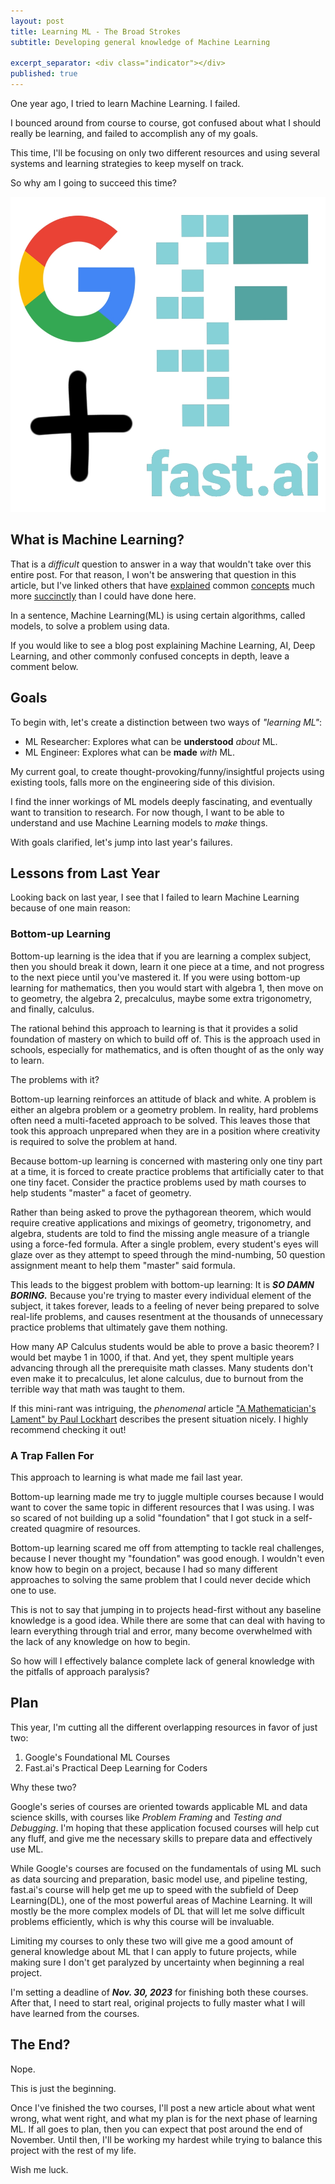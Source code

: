 ```yaml
---
layout: post
title: Learning ML - The Broad Strokes
subtitle: Developing general knowledge of Machine Learning

excerpt_separator: <div class="indicator"></div>
published: true
---
```

<div>
<p>One year ago, I tried to learn Machine Learning. I failed.</p>

<p>I bounced around from course to course, got confused about what I should really be learning, and failed to accomplish any of my goals.</p>

<p>This time, I'll be focusing on only two different resources and using several systems and learning strategies to keep myself on track.</p>

<p>So why am I going to succeed this time?</p>
</div>

![ML learning materials](../images/first.jpg)
<div class="indicator"></div>

## What is Machine Learning?

That is a *difficult* question to answer in a way that wouldn't take over this entire post. For that reason, I won't be answering that question in this article, but I've linked others that have [explained](https://cloud.google.com/learn/artificial-intelligence-vs-machine-learning) common [concepts](https://developers.google.com/machine-learning/glossary/fundamentals?hl=en#machine-learning) much more [succinctly](https://docs.google.com/viewer?a=v&pid=sites&srcid=dnRzaC50Yy5lZHUudHd8d2VpLWRhby16aG9uZy14dWUtY2hlbmctc2hpLWppbmcteWluZy1iYW58Z3g6MjEzNDc3NGU0ZTM4YWYxMw) than I could have done here. 

In a sentence, Machine Learning(ML) is using certain algorithms, called models, to solve a problem using data.

If you would like to see a blog post explaining Machine Learning, AI, Deep Learning, and other commonly confused concepts in depth, leave a comment below.

## Goals
To begin with, let's create a distinction between two ways of *"learning ML"*:
- ML Researcher: Explores what can be **understood** *about* ML.
- ML Engineer: Explores what can be **made** *with* ML.

My current goal, to create thought-provoking/funny/insightful projects using existing tools, falls more on the engineering side of this division.

I find the inner workings of ML models deeply fascinating, and eventually want to transition to research. For now though, I want to be able to understand and use Machine Learning models to *make* things.

With goals clarified, let's jump into last year's failures.

## Lessons from Last Year

Looking back on last year, I see that I failed to learn Machine Learning because of one main reason:

### Bottom-up Learning
Bottom-up learning is the idea that if you are learning a complex subject, then you should break it down, learn it one piece at a time, and not progress to the next piece until you've mastered it. If you were using bottom-up learning for mathematics, then you would start with algebra 1, then move on to geometry, the algebra 2, precalculus, maybe some extra trigonometry, and finally, calculus.

The rational behind this approach to learning is that it provides a solid foundation of mastery on which to build off of. This is the approach used in schools, especially for mathematics, and is often thought of as the only way to learn.

The problems with it?

Bottom-up learning reinforces an attitude of black and white. A problem is either an algebra problem or a geometry problem. In reality, hard problems often need a multi-faceted approach to be solved. This leaves those that took this approach unprepared when they are in a position where creativity is required to solve the problem at hand.

Because bottom-up learning is concerned with mastering only one tiny part at a time, it is forced to create practice problems that artificially cater to that one tiny facet. Consider the practice problems used by math courses to help students "master" a facet of geometry.

Rather than being asked to prove the pythagorean theorem, which would require creative applications and mixings of geometry, trigonometry, and algebra, students are told to find the missing angle measure of a triangle using a force-fed formula. After a single problem, every student's eyes will glaze over as they attempt to speed through the mind-numbing, 50 question assignment meant to help them "master" said formula.

This leads to the biggest problem with bottom-up learning: It is ***SO DAMN BORING.*** Because you're trying to master every individual element of the subject, it takes forever, leads to a feeling of never being prepared to solve real-life problems, and causes resentment at the thousands of unnecessary practice problems that ultimately gave them nothing.

How many AP Calculus students would be able to prove a basic theorem? I would bet maybe 1 in 1000, if that. And yet, they spent multiple years advancing through all the prerequisite math classes. Many students don't even make it to precalculus, let alone calculus, due to burnout from the terrible way that math was taught to them.

If this mini-rant was intriguing, the *phenomenal* article ["A Mathematician's Lament" by Paul Lockhart](https://www.maa.org/external_archive/devlin/LockhartsLament.pdf) describes the present situation nicely. I highly recommend checking it out!

### A Trap Fallen For
This approach to learning is what made me fail last year.

Bottom-up learning made me try to juggle multiple courses because I would want to cover the same topic in different resources that I was using. I was so scared of not building up a solid "foundation" that I got stuck in a self-created quagmire of resources.

Bottom-up learning scared me off from attempting to tackle real challenges, because I never thought my "foundation" was good enough. I wouldn't even know how to begin on a project, because I had so many different approaches to solving the same problem that I could never decide which one to use.

This is not to say that jumping in to projects head-first without any baseline knowledge is a good idea. While there are some that can deal with having to learn everything through trial and error, many become overwhelmed with the lack of any knowledge on how to begin.

So how will I effectively balance complete lack of general knowledge with the pitfalls of approach paralysis?

## Plan
This year, I'm cutting all the different overlapping resources in favor of just two:
1. Google's Foundational ML Courses
2. Fast.ai's Practical Deep Learning for Coders

Why these two? 

Google's series of courses are oriented towards applicable ML and data science skills, with courses like *Problem Framing* and *Testing and Debugging*. I'm hoping that these application focused courses will help cut any fluff, and give me the necessary skills to prepare data and effectively use ML.

While Google's courses are focused on the fundamentals of using ML such as data sourcing and preparation, basic model use, and pipeline testing, fast.ai's course will help get me up to speed with the subfield of Deep Learning(DL), one of the most powerful areas of Machine Learning. It will mostly be the more complex models of DL that will let me solve difficult problems efficiently, which is why this course will be invaluable.

Limiting my courses to only these two will give me a good amount of general knowledge about ML that I can apply to future projects, while making sure I don't get paralyzed by uncertainty when beginning a real project.

I'm setting a deadline of ***Nov. 30, 2023*** for finishing both these courses. After that, I need to start real, original projects to fully master what I will have learned from the courses. 

## The End?
Nope.

This is just the beginning.

Once I've finished the two courses, I'll post a new article about what went wrong, what went right, and what my plan is for the next phase of learning ML. If all goes to plan, then you can expect that post around the end of November. Until then, I'll be working my hardest while trying to balance this project with the rest of my life.

Wish me luck.